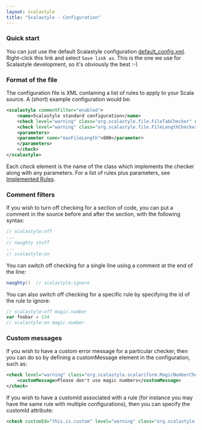 ```yaml
---
layout: scalastyle
title: "Scalastyle - Configuration"
---
```


### Quick start

You can just use the default Scalastyle configuration
[default_config.xml](https://raw.githubusercontent.com/beautiful-scala/scalastyle/v{{site.scalastyle-version}}/src/main/resources/default_config.xml).
Right-click this link and select `Save link as`. This is the one we use for
Scalastyle development, so it's obviously the best :-)

### Format of the file

The configuration file is XML containing a list of rules to apply to your Scala
source. A (short) example configuration would be:

```xml
<scalastyle commentFilter="enabled">
    <name>Scalastyle standard configuration</name>
    <check level="warning" class="org.scalastyle.file.FileTabChecker" enabled="true" />
    <check level="warning" class="org.scalastyle.file.FileLengthChecker" enabled="true">
    <parameters>
    <parameter name="maxFileLength">800</parameter>
    </parameters>
    </check>
</scalastyle>
```

Each _check_ element is the name of the class which implements the checker along
with any parameters. For a list of rules plus parameters, see
[Implemented Rules](rules-{{site.scalastyle-version}}.html).

### Comment filters

If you wish to turn off checking for a section of code, you can put a comment in
the source before and after the section, with the following syntax:

```scala
// scalastyle:off
...
// naughty stuff
...
// scalastyle:on
```

You can switch off checking for a single line using a comment at the end of the
line:

```scala
naughty()  // scalastyle:ignore
```

You can also switch off checking for a specific rule by specifying the id of the
rule to ignore:

```scala
// scalastyle:off magic.number
var foobar = 134
// scalastyle:on magic.number
```

### Custom messages

If you wish to have a custom error message for a particular checker, then you
can do so by defining a customMessage element in the configuration, such as:

```xml
<check level="warning" class="org.scalastyle.scalariform.MagicNumberChecker" enabled="true">
    <customMessage>Please don't use magic numbers</customMessage>
</check>
```

If you wish to have a customId associated with a rule (for instance you may have
the same rule with multiple configurations), then you can specify the customId
attribute:

```xml
<check customId="this.is.custom" level="warning" class="org.scalastyle.scalariform.MagicNumberChecker" enabled="true" />
```
